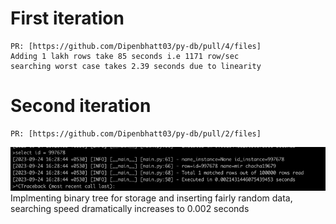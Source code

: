 
# First iteration
    PR: [https://github.com/Dipenbhatt03/py-db/pull/4/files]
    Adding 1 lakh rows take 85 seconds i.e 1171 row/sec
    searching worst case takes 2.39 seconds due to linearity

# Second iteration

    PR: [https://github.com/Dipenbhatt03/py-db/pull/2/files]

![img.png](img.png)
    Implmenting binary tree for storage and inserting fairly
    random data, searching speed dramatically increases
    to 0.002 seconds

